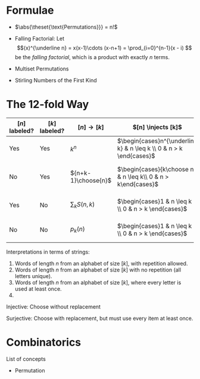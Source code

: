 # Formulae

- $\abs{\theset{\text{Permutations}}}  = n!$

- Falling Factorial: Let 
$$(x)^{\underline n} = x(x-1)\cdots (x-n+1) = \prod_{i=0}^{n-1}(x - i) 
$$ 
be the *falling factorial*, which is a product with exactly $n$ terms.

- Multiset Permutations
- Stirling Numbers of the First Kind

# The 12-fold Way
| $[n]$ labeled?   | $[k]$  labeled?  | $[n] \to [k]$ | $[n] \injects [k]$ | $[n] \surjects [k]$
|---|---|---|---|---|
| Yes | Yes | $k^n$  | $\begin{cases}n^{\underline k} & n \leq k \\ 0 & n > k \end{cases}$  |  $\begin{cases}k!~S(n,k) & k \leq n \\ 0 & k > n \end{cases}$  |
| No | Yes |  ${n+k-1}\choose{n}$ | $\begin{cases}{k\choose n} & n \leq k\\ 0 & n > k\end{cases}$ | $\begin{cases}{n-1}\choose{n-k} & k \leq n \\ 0 & k > n \end{cases}$ |
| Yes | No | $\sum_k S(n, k)$  | $\begin{cases}1 & n \leq k \\ 0 & n > k \end{cases}$  | $\begin{cases}S(n,k) & k \leq n \\ 0 & k > n \end{cases}$  |
| No | No | $p_k(n)$ | $\begin{cases}1 & n \leq k \\ 0 & n > k \end{cases}$   | $\begin{cases}p_k(n) - p_{k-1}(n) & k \leq n \\ 0 & k > n \end{cases}$  |

Interpretations in terms of strings:
1. Words of length $n$ from an alphabet of size $[k]$, with repetition allowed.
2. Words of length $n$ from an alphabet of size $[k]$ with no repetition (all letters unique).
3. Words of length $n$ from an alphabet of size $[k]$, where every letter is used at least once.
4. 

Injective: Choose without replacement

Surjective: Choose with replacement, but must use every item at least once.

# Combinatorics

List of concepts

- Permutation

